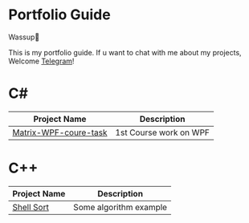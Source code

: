 # Portfolio Guide

Wassup👋

This is my portfolio guide. If u want to chat with me about my projects, Welcome [Telegram](https://t.me/selebry)!


# C#
| Project Name | Description | 
|---|---|
|  [Matrix-WPF-coure-task](https://github.com/MurkaSelebry/Matrix-WPF-coure-task) | 1st Course work on WPF
# C++
| Project Name | Description | 
|---|---|
|  [Shell Sort](https://github.com/MurkaSelebry/ShellSort) | Some algorithm example

